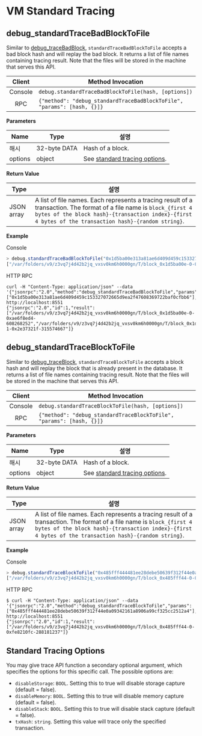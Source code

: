 # VM Standard Tracing

## debug_standardTraceBadBlockToFile

Similar to [debug_traceBadBlock](./tracing.md#debug_tracebadblock), `standardTraceBadBlockToFile` accepts a bad block hash and will replay the bad block. It returns a list of file names containing tracing result. Note that the files will be stored in the machine that serves this API.


| Client  | Method Invocation                                                       |
|:-------:| ----------------------------------------------------------------------- |
| Console | `debug.standardTraceBadBlockToFile(hash, [options])`                    |
|   RPC   | `{"method": "debug_standardTraceBadBlockToFile", "params": [hash, {}]}` |

**Parameters**

| Name    | Type         | 설명                                                         |
| ------- | ------------ | ---------------------------------------------------------- |
| 해시      | 32-byte DATA | Hash of a block.                                           |
| options | object       | See [standard tracing options](#standard-tracing-options). |

**Return Value**

| Type       | 설명                                                                                                                                                                                                                           |
| ---------- | ---------------------------------------------------------------------------------------------------------------------------------------------------------------------------------------------------------------------------- |
| JSON array | A list of file names. Each represents a tracing result of a transaction. The format of a file name is `block_{first 4 bytes of the block hash}-{transaction index}-{first 4 bytes of the transaction hash}-{random string}`. |

**Example**

Console
```javascript
> debug.standardTraceBadBlockToFile("0x1d5ba00e313a81ae6d409d459c153327072665d9ea2f47608369722baf0cfbb6")
["/var/folders/v9/z3vq7j4d42b2jq_vxsv0km6h0000gn/T/block_0x1d5ba00e-0-0xae6f8ed4-701973544", "/var/folders/v9/z3vq7j4d42b2jq_vxsv0km6h0000gn/T/block_0x1d5ba00e-1-0x2e37321f-918920039"]
```

HTTP RPC
```shell
curl -H "Content-Type: application/json" --data '{"jsonrpc":"2.0","method":"debug_standardTraceBadBlockToFile","params":["0x1d5ba00e313a81ae6d409d459c153327072665d9ea2f47608369722baf0cfbb6"],"id":1}' http://localhost:8551
{"jsonrpc":"2.0","id":1,"result":["/var/folders/v9/z3vq7j4d42b2jq_vxsv0km6h0000gn/T/block_0x1d5ba00e-0-0xae6f8ed4-608268252","/var/folders/v9/z3vq7j4d42b2jq_vxsv0km6h0000gn/T/block_0x1d5ba00e-1-0x2e37321f-315574667"]}
```


## debug_standardTraceBlockToFile

Similar to [debug_traceBlock](./tracing.md#debug_traceblock), `standardTraceBlockToFile` accepts a block hash and will replay the block that is already present in the database. It returns a list of file names containing tracing result. Note that the files will be stored in the machine that serves this API.

| Client  | Method Invocation                                                    |
|:-------:| -------------------------------------------------------------------- |
| Console | `debug.standardTraceBlockToFile(hash, [options])`                    |
|   RPC   | `{"method": "debug_standardTraceBlockToFile", "params": [hash, {}]}` |

**Parameters**

| Name    | Type         | 설명                                                         |
| ------- | ------------ | ---------------------------------------------------------- |
| 해시      | 32-byte DATA | Hash of a block.                                           |
| options | object       | See [standard tracing options](#standard-tracing-options). |

**Return Value**

| Type       | 설명                                                                                                                                                                                                                           |
| ---------- | ---------------------------------------------------------------------------------------------------------------------------------------------------------------------------------------------------------------------------- |
| JSON array | A list of file names. Each represents a tracing result of a transaction. The format of a file name is `block_{first 4 bytes of the block hash}-{transaction index}-{first 4 bytes of the transaction hash}-{random string}`. |

**Example**

Console
```javascript
> debug.standardTraceBlockToFile("0x485fff444481ee28debe50639f312f44e0a09342161a8906a99cf325cc2512a4")
["/var/folders/v9/z3vq7j4d42b2jq_vxsv0km6h0000gn/T/block_0x485fff44-0-0xfe8210fc-141224302"]
```

HTTP RPC
```shell
$ curl -H "Content-Type: application/json" --data '{"jsonrpc":"2.0","method":"debug_standardTraceBlockToFile","params":["0x485fff444481ee28debe50639f312f44e0a09342161a8906a99cf325cc2512a4"],"id":1}' http://localhost:8551
{"jsonrpc":"2.0","id":1,"result":["/var/folders/v9/z3vq7j4d42b2jq_vxsv0km6h0000gn/T/block_0x485fff44-0-0xfe8210fc-288181237"]}
```


## Standard Tracing Options

You may give trace API function a secondary optional argument, which specifies the options for this specific call. The possible options are:

- `disableStorage`: `BOOL`. Setting this to true will disable storage capture (default = false).
- `disableMemory`: `BOOL`. Setting this to true will disable memory capture (default = false).
- `disableStack`: `BOOL`. Setting this to true will disable stack capture (default = false).
- `txHash`: `string`. Setting this value will trace only the specified transaction.


